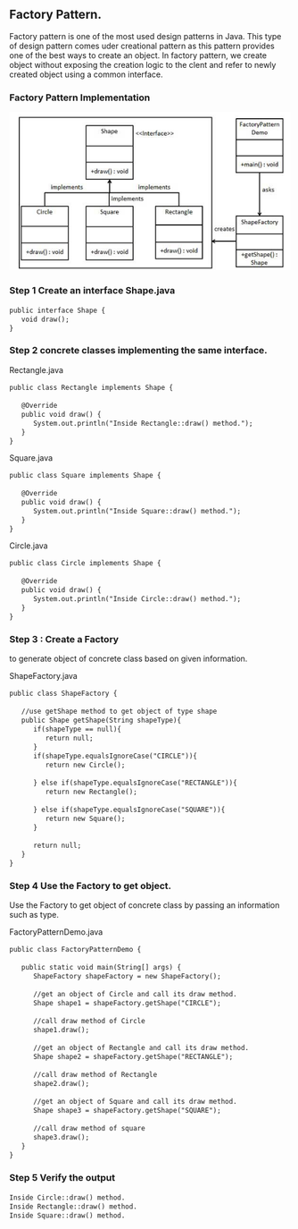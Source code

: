 ## Factory Pattern.

Factory pattern is one of the most used design patterns in Java. This type of design pattern comes uder creational pattern as this pattern provides one of the best ways to create an object. In factory pattern, we create object without exposing the creation logic to the clent and refer to newly created object using a common interface.

### Factory Pattern Implementation

![Factory Design Pattern ](factory.PNG?raw=true "Factory")


### Step 1 Create an interface Shape.java

```
public interface Shape {
   void draw();
}

```

### Step 2 concrete classes implementing the same interface.

Rectangle.java
```
public class Rectangle implements Shape {

   @Override
   public void draw() {
      System.out.println("Inside Rectangle::draw() method.");
   }
}

```

Square.java

```
public class Square implements Shape {

   @Override
   public void draw() {
      System.out.println("Inside Square::draw() method.");
   }
}

```

Circle.java

```
public class Circle implements Shape {

   @Override
   public void draw() {
      System.out.println("Inside Circle::draw() method.");
   }
}

```

### Step 3 : Create a Factory

to generate object of concrete class based on given information.


ShapeFactory.java

```
public class ShapeFactory {
	
   //use getShape method to get object of type shape 
   public Shape getShape(String shapeType){
      if(shapeType == null){
         return null;
      }		
      if(shapeType.equalsIgnoreCase("CIRCLE")){
         return new Circle();
         
      } else if(shapeType.equalsIgnoreCase("RECTANGLE")){
         return new Rectangle();
         
      } else if(shapeType.equalsIgnoreCase("SQUARE")){
         return new Square();
      }
      
      return null;
   }
}

```

### Step 4  Use the Factory to get object.

Use the Factory to get object of concrete class by passing an information such as type.

FactoryPatternDemo.java

```
public class FactoryPatternDemo {

   public static void main(String[] args) {
      ShapeFactory shapeFactory = new ShapeFactory();

      //get an object of Circle and call its draw method.
      Shape shape1 = shapeFactory.getShape("CIRCLE");

      //call draw method of Circle
      shape1.draw();

      //get an object of Rectangle and call its draw method.
      Shape shape2 = shapeFactory.getShape("RECTANGLE");

      //call draw method of Rectangle
      shape2.draw();

      //get an object of Square and call its draw method.
      Shape shape3 = shapeFactory.getShape("SQUARE");

      //call draw method of square
      shape3.draw();
   }
}
```

### Step 5 Verify the output

```
Inside Circle::draw() method.
Inside Rectangle::draw() method.
Inside Square::draw() method.

```
